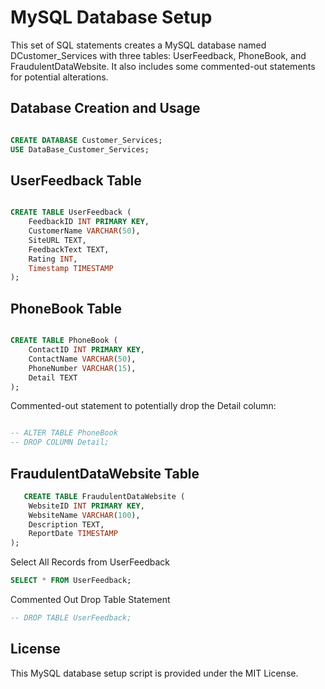 # MySQL Database Setup
This set of SQL statements creates a MySQL database named DCustomer_Services with three tables: UserFeedback, PhoneBook, and FraudulentDataWebsite. It also includes some commented-out statements for potential alterations.

## Database Creation and Usage
```sql

CREATE DATABASE Customer_Services;
USE DataBase_Customer_Services;
```
## UserFeedback Table

```sql

CREATE TABLE UserFeedback (
    FeedbackID INT PRIMARY KEY,
    CustomerName VARCHAR(50),
    SiteURL TEXT,
    FeedbackText TEXT,
    Rating INT,
    Timestamp TIMESTAMP
);
```
## PhoneBook Table
```sql

CREATE TABLE PhoneBook (
    ContactID INT PRIMARY KEY,
    ContactName VARCHAR(50),
    PhoneNumber VARCHAR(15),
    Detail TEXT
);
```
Commented-out statement to potentially drop the Detail column:

```sql

-- ALTER TABLE PhoneBook
-- DROP COLUMN Detail;

```
## FraudulentDataWebsite Table

```sql
   CREATE TABLE FraudulentDataWebsite (
    WebsiteID INT PRIMARY KEY,
    WebsiteName VARCHAR(100),
    Description TEXT,
    ReportDate TIMESTAMP
);
```
Select All Records from UserFeedback
```sql
SELECT * FROM UserFeedback;
```

Commented Out Drop Table Statement
```sql
-- DROP TABLE UserFeedback;
```

## License
This MySQL database setup script is provided under the MIT License.

